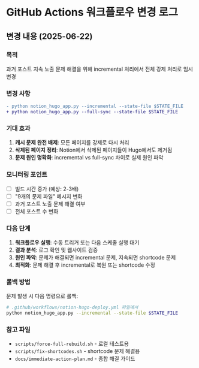 # GitHub Actions 워크플로우 변경 로그

## 변경 내용 (2025-06-22)

### 목적
과거 포스트 지속 노출 문제 해결을 위해 incremental 처리에서 전체 강제 처리로 임시 변경

### 변경 사항
```diff
- python notion_hugo_app.py --incremental --state-file $STATE_FILE
+ python notion_hugo_app.py --full-sync --state-file $STATE_FILE
```

### 기대 효과
1. **캐시 문제 완전 배제**: 모든 페이지를 강제로 다시 처리
2. **삭제된 페이지 정리**: Notion에서 삭제된 페이지들이 Hugo에서도 제거됨
3. **문제 원인 명확화**: incremental vs full-sync 차이로 실제 원인 파악

### 모니터링 포인트
- [ ] 빌드 시간 증가 (예상: 2-3배)
- [ ] "9개의 문제 파일" 메시지 변화
- [ ] 과거 포스트 노출 문제 해결 여부
- [ ] 전체 포스트 수 변화

### 다음 단계
1. **워크플로우 실행**: 수동 트리거 또는 다음 스케줄 실행 대기
2. **결과 분석**: 로그 확인 및 웹사이트 검증
3. **원인 파악**: 문제가 해결되면 incremental 문제, 지속되면 shortcode 문제
4. **최적화**: 문제 해결 후 incremental로 복원 또는 shortcode 수정

### 롤백 방법
문제 발생 시 다음 명령으로 롤백:
```bash
# .github/workflows/notion-hugo-deploy.yml 파일에서
python notion_hugo_app.py --incremental --state-file $STATE_FILE
```

### 참고 파일
- `scripts/force-full-rebuild.sh` - 로컬 테스트용
- `scripts/fix-shortcodes.sh` - shortcode 문제 해결용
- `docs/immediate-action-plan.md` - 종합 해결 가이드
